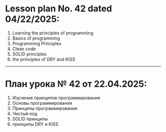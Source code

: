# Lesson plan No. 42 dated 04/22/2025:

1. Learning the principles of programming
2. Basics of programming
3. Programming Principles
4. Clean code
5. SOLID principles
5. the principles of DRY and KISS

_________________________________________________

# План урока № 42 от 22.04.2025:

1. Изучение принципов программирования
2. Основы программирования
3. Принципы программирования
4. Чистый код
5. SOLID принципы
5. принципы DRY и KISS
